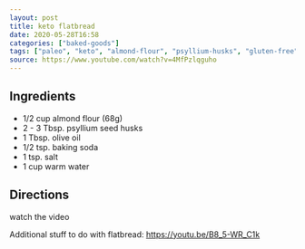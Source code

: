 ```yaml
---
layout: post
title: keto flatbread
date: 2020-05-28T16:58
categories: ["baked-goods"]
tags: ["paleo", "keto", "almond-flour", "psyllium-husks", "gluten-free", "dairy-free", "video"]
source: https://www.youtube.com/watch?v=4MfPzlqguho
---
```


## Ingredients

- 1/2 cup almond flour (68g)
- 2 - 3 Tbsp. psyllium seed husks
- 1 Tbsp. olive oil
- 1/2 tsp. baking soda
- 1 tsp. salt
- 1 cup warm water


## Directions

watch the video

Additional stuff to do with flatbread: https://youtu.be/B8_5-WR_C1k
